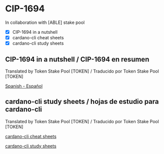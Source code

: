 # CIP-1694

In collaboration with [ABLE] stake pool

- [x] CIP-1694 in a nutshell
- [x] cardano-cli cheat sheets
- [x] cardano-cli study sheets

## CIP-1694 in a nutshell / CIP-1694 en resumen
Translated by Token Stake Pool [TOKEN] / Traducido por Token Stake Pool [TOKEN]

[Spanish - Español](https://github.com/tokenstakepool/CIP-1694/blob/main/CIP-1694%20in%20a%20Nutshell%20(2023-05-15%20Español).pdf)


## cardano-cli study sheets / hojas de estudio para cardano-cli
Translated by Token Stake Pool [TOKEN] / Traducido por Token Stake Pool [TOKEN]

[cardano-cli cheat sheets](https://github.com/tokenstakepool/CIP-1694/blob/main/Cardano-cli%20cheat%20sheet%20Español.pdf)

[cardano-cli study sheets](https://github.com/tokenstakepool/CIP-1694/blob/main/)

